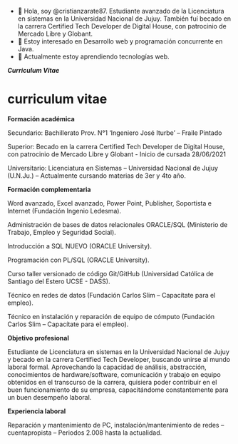 - 👋 Hola, soy @cristianzarate87. Estudiante avanzado de la Licenciatura en sistemas en la Universidad Nacional de Jujuy.
También fuí becado en la carrera Certified Tech Developer de Digital House, con patrocinio de Mercado Libre y Globant.
- 👀 Estoy interesado en Desarrollo web y programación concurrente en Java.
- 🌱 Actualmente estoy aprendiendo tecnologías web.


***Curriculum Vitae***
# curriculum vitae

**Formación académica**

Secundario: Bachillerato Prov. N°1 ‘Ingeniero José Iturbe’ – Fraile Pintado

Superior: Becado en la carrera Certified Tech Developer de Digital House, con patrocinio de Mercado Libre y Globant - Inicio de cursada 28/06/2021

Universitario: Licenciatura en Sistemas – Universidad Nacional de Jujuy (U.N.Ju.) – Actualmente cursando materias de 3er y 4to año.


**Formación complementaria**

Word avanzado, Excel avanzado, Power Point, Publisher, Soportista e Internet (Fundación Ingenio Ledesma).

Administración de bases de datos relacionales ORACLE/SQL (Ministerio de Trabajo, Empleo y Seguridad Social).

Introducción a SQL NUEVO (ORACLE University).

Programación con PL/SQL (ORACLE University).

Curso taller versionado de código Git/GitHub (Universidad Católica de Santiago del Estero UCSE - DASS).

Técnico en redes de datos (Fundación Carlos Slim – Capacítate para el empleo).

Técnico en instalación y reparación de equipo de cómputo (Fundación Carlos Slim – Capacítate para el empleo).


**Objetivo profesional**

Estudiante de Licenciatura en sistemas en la Universidad Nacional de Jujuy y becado en la carrera Certified Tech Developer, buscando unirse al
mundo laboral formal. Aprovechando la capacidad de análisis, abstracción, conocimientos de hardware/software, comunicación y trabajo en equipo
obtenidos en el transcurso de la carrera, quisiera poder contribuir en el buen funcionamiento de su empresa, capacitándome constantemente para
un buen desempeño laboral.


**Experiencia laboral**

Reparación y mantenimiento de PC, instalación/mantenimiento de redes – cuentapropista – Periodos 2.008 hasta la actualidad.

